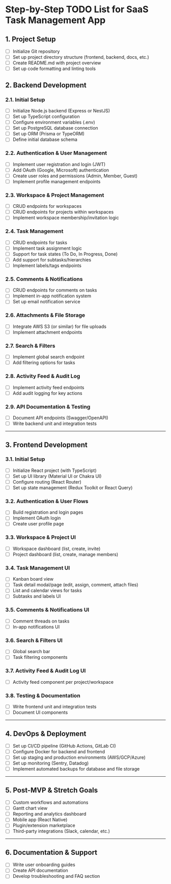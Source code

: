 # Step-by-Step TODO List for SaaS Task Management App

## 1. Project Setup
- [ ] Initialize Git repository
- [ ] Set up project directory structure (frontend, backend, docs, etc.)
- [ ] Create README.md with project overview
- [ ] Set up code formatting and linting tools

## 2. Backend Development

### 2.1. Initial Setup
- [ ] Initialize Node.js backend (Express or NestJS)
- [ ] Set up TypeScript configuration
- [ ] Configure environment variables (.env)
- [ ] Set up PostgreSQL database connection
- [ ] Set up ORM (Prisma or TypeORM)
- [ ] Define initial database schema

### 2.2. Authentication & User Management
- [ ] Implement user registration and login (JWT)
- [ ] Add OAuth (Google, Microsoft) authentication
- [ ] Create user roles and permissions (Admin, Member, Guest)
- [ ] Implement profile management endpoints

### 2.3. Workspace & Project Management
- [ ] CRUD endpoints for workspaces
- [ ] CRUD endpoints for projects within workspaces
- [ ] Implement workspace membership/invitation logic

### 2.4. Task Management
- [ ] CRUD endpoints for tasks
- [ ] Implement task assignment logic
- [ ] Support for task states (To Do, In Progress, Done)
- [ ] Add support for subtasks/hierarchies
- [ ] Implement labels/tags endpoints

### 2.5. Comments & Notifications
- [ ] CRUD endpoints for comments on tasks
- [ ] Implement in-app notification system
- [ ] Set up email notification service

### 2.6. Attachments & File Storage
- [ ] Integrate AWS S3 (or similar) for file uploads
- [ ] Implement attachment endpoints

### 2.7. Search & Filters
- [ ] Implement global search endpoint
- [ ] Add filtering options for tasks

### 2.8. Activity Feed & Audit Log
- [ ] Implement activity feed endpoints
- [ ] Add audit logging for key actions

### 2.9. API Documentation & Testing
- [ ] Document API endpoints (Swagger/OpenAPI)
- [ ] Write backend unit and integration tests

---

## 3. Frontend Development

### 3.1. Initial Setup
- [ ] Initialize React project (with TypeScript)
- [ ] Set up UI library (Material UI or Chakra UI)
- [ ] Configure routing (React Router)
- [ ] Set up state management (Redux Toolkit or React Query)

### 3.2. Authentication & User Flows
- [ ] Build registration and login pages
- [ ] Implement OAuth login
- [ ] Create user profile page

### 3.3. Workspace & Project UI
- [ ] Workspace dashboard (list, create, invite)
- [ ] Project dashboard (list, create, manage members)

### 3.4. Task Management UI
- [ ] Kanban board view
- [ ] Task detail modal/page (edit, assign, comment, attach files)
- [ ] List and calendar views for tasks
- [ ] Subtasks and labels UI

### 3.5. Comments & Notifications UI
- [ ] Comment threads on tasks
- [ ] In-app notifications UI

### 3.6. Search & Filters UI
- [ ] Global search bar
- [ ] Task filtering components

### 3.7. Activity Feed & Audit Log UI
- [ ] Activity feed component per project/workspace

### 3.8. Testing & Documentation
- [ ] Write frontend unit and integration tests
- [ ] Document UI components

---

## 4. DevOps & Deployment

- [ ] Set up CI/CD pipeline (GitHub Actions, GitLab CI)
- [ ] Configure Docker for backend and frontend
- [ ] Set up staging and production environments (AWS/GCP/Azure)
- [ ] Set up monitoring (Sentry, Datadog)
- [ ] Implement automated backups for database and file storage

---

## 5. Post-MVP & Stretch Goals

- [ ] Custom workflows and automations
- [ ] Gantt chart view
- [ ] Reporting and analytics dashboard
- [ ] Mobile app (React Native)
- [ ] Plugin/extension marketplace
- [ ] Third-party integrations (Slack, calendar, etc.)

---

## 6. Documentation & Support

- [ ] Write user onboarding guides
- [ ] Create API documentation
- [ ] Develop troubleshooting and FAQ section
